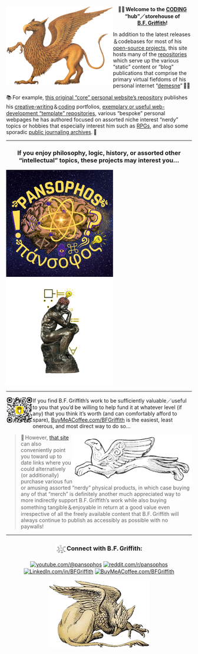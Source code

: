 <div align="center">
<img src="https://github.com/BFGriffith/BFGriffith/blob/master/images/Griffin_statant.png" width="290" height="215" align="left">
<strong align="center">🖖🏼 Welcome to the <a href="https://bfgriffith.github.io/professional-portfolio/">CODING</a> “hub”／storehouse of <a href="https://bfgriffith.github.io/about/">B.F. Griffith</a>!</strong>
<p align="left">In addition to the latest releases＆codebases for most of his <a href="https://bfgriffith.github.io/professional-portfolio/" target="_blank">open-source projects</a>, this site hosts many of the <a href="https://github.com/BFGriffith?tab=repositories" target="_target">repositories</a> which serve up the various “static” content or “blog” publications that comprise the primary virtual fiefdoms of his personal internet “<a href="https://www.etymonline.com/word/demesne" target="_blank">demesne</a>” 🏰🌾</p>
<p align="left">📚 For example, <a href="https://github.com/BFGriffith/BFGriffith.github.io" target="_blank">this original “core” personal website’s repository</a> publishes his <a href="https://bfgriffith.github.io/writing-portfolio/" target="_blank">creative-writing</a>＆<a href="https://bfgriffith.github.io/professional-portfolio/" target="_blank">coding</a> portfolios, <a href="https://github.com/BFGriffith/expositum-fragmenta" target="_blank">exemplary or useful web-development “template” repositories<a/>, various “bespoke” personal webpages he has authored focused on assorted niche interest “nerdy” topics or hobbies that especially interest him such as <a href="https://bfgriffith.github.io/RPGs/" target="_blank">RPGs</a>, and also some sporadic <a href="https://bfgriffith.github.io/archive/">public journaling archives</a>. 📖</p>
</div>

---

<div align="center">
  <h3>If you enjoy philosophy, logic, history, or assorted other “intellectual” topics, these projects may interest you…</h3>
  <p align="left">
    <a href="https://pansophos.github.io"><img src="https://github.com/BFGriffith/BFGriffith/blob/master/images/PANSOPHOS.png" title="πάνσοφος" alt="πάνσοφος" height="290" width="290"></a>
    <a href="https://pansophos.github.io/LOGOS"><img src="https://github.com/BFGriffith/BFGriffith/blob/master/images/LOGOS.png" title="λόγος" alt="λόγος" height="290" width="auto"></a>
  </p>
</div>

---
  
<div align="left">
<img src="/images/bmc_qr.png" alt="BuyMeACoffee.com/BFGriffith" align="left" width="72px" height="72px">
<p align="left">If you find B.F. Griffith’s work to be sufficiently valuable／useful to you that you’d be willing to help fund it at whatever level (if any) that you think it’s worth (and can comfortably afford to spare), <a href="https://www.buymeacoffee.com/bfgriffith">BuyMeACoffee.com/BFGriffith</a> is the easiest, least onerous, and most direct way to do so…</p>
<img src="/images/Gold_Flying_Griffin_Mycenae_Schliemann.png" alt="flying Mycenaen Gryphon, Schliemann" align="right">
</div>

> 🎁 However, [that site](https://www.BuyMeACoffee.com/BFGriffith) can also conveniently point you toward up to date links where you could alternatively (or additionally) purchase various fun or amusing assorted “nerdy” physical products, in which case buying any of that “merch” is definitely another much appreciated way to more indirectly support B.F. Griffith’s work while also buying something tangible＆enjoyable in return at a good value even irrespective of all the freely available content that B.F. Griffith will always continue to publish as accessibly as possible with no paywalls!
---
<div align="center"><h3 align="center"><img align="center" src="https://github.com/BFGriffith/BFGriffith/blob/master/images/mind-map.png" height="30" width="30">Connect with B.F. Griffith:</h3></div>
<p align="center">
<span>
<a href="https://www.youtube.com/@pansophos" target="_blank"><img src="https://www.vectorlogo.zone/logos/youtube/youtube-tile.svg" alt="youtube.com/@pansophos" height="32" width="32" align="center" /></a>
<a href="https://www.reddit.com/r/pansophos/" target="_blank"><img src="https://www.vectorlogo.zone/logos/reddit/reddit-tile.svg" alt="reddit.com/r/pansophos" height="32" width="32" align="center" /></a>
<a href="https://www.LinkedIn.com/in/BFGriffith/" target="_blank"><img src="https://www.vectorlogo.zone/logos/linkedin/linkedin-tile.svg" alt="LinkedIn.com/in/BFGriffith" height="32" width="32" align="center" /></a>
<a href="https://www.buymeacoffee.com/BFGriffith" target="_blank"><img src="https://www.vectorlogo.zone/logos/buymeacoffee/buymeacoffee-icon.svg" alt="BuyMeACoffee.com/BFGriffith" height="32" width="32" align="center" /></a>
</span>
</p>
<div align="center"><img src="https://github.com/BFGriffith/BFGriffith/blob/master/images/John-Tenniel_Griffin_1865.png" target="_blank"></div>
